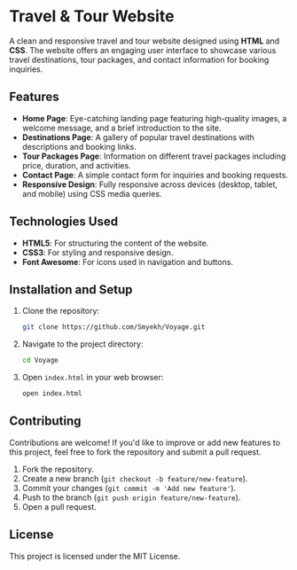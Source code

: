 # Travel & Tour Website

A clean and responsive travel and tour website designed using **HTML** and **CSS**. The website offers an engaging user interface to showcase various travel destinations, tour packages, and contact information for booking inquiries.

## Features

- **Home Page**: Eye-catching landing page featuring high-quality images, a welcome message, and a brief introduction to the site.
- **Destinations Page**: A gallery of popular travel destinations with descriptions and booking links.
- **Tour Packages Page**: Information on different travel packages including price, duration, and activities.
- **Contact Page**: A simple contact form for inquiries and booking requests.
- **Responsive Design**: Fully responsive across devices (desktop, tablet, and mobile) using CSS media queries.

## Technologies Used

- **HTML5**: For structuring the content of the website.
- **CSS3**: For styling and responsive design.
- **Font Awesome**: For icons used in navigation and buttons.

## Installation and Setup

1. Clone the repository:
    ```bash
    git clone https://github.com/Smyekh/Voyage.git
    ```

2. Navigate to the project directory:
    ```bash
    cd Voyage
    ```

3. Open `index.html` in your web browser:
    ```bash
    open index.html
    ```

## Contributing

Contributions are welcome! If you'd like to improve or add new features to this project, feel free to fork the repository and submit a pull request.

1. Fork the repository.
2. Create a new branch (`git checkout -b feature/new-feature`).
3. Commit your changes (`git commit -m 'Add new feature'`).
4. Push to the branch (`git push origin feature/new-feature`).
5. Open a pull request.

## License

This project is licensed under the MIT License.
